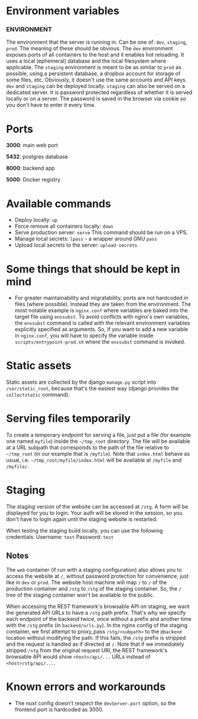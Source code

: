 
# Environment variables

### ENVIRONMENT

The environment that the server is running in. Can be one of: `dev`, `staging`,
`prod`. The meaning of these should be obvious. The `dev` environment exposes
ports of all containers to the host and it enables hot reloading. It uses a
local (ephemeral) database and the local filesystem where applicable. The
`staging` environment is meant to be as similar to `prod` as possible, using a
persistent database, a dropbox account for storage of some files, etc. Obviously,
it doesn't use the same accounts and API keys. `dev` and `staging` can be
deployed locally. `staging` can also be served on a dedicated server. It is
password protected regardless of whether it is served locally or on a server.
The password is saved in the browser via cookie so you don't have to enter it
every time.

# Ports

**3000**: main web port

**5432**: postgres database

**8000**: backend app

**5000**: Docker registry

# Available commands

- Deploy locally: `up`
- Force remove all containers locally: `down`
- Serve production server: `serve`
  This command should be run on a VPS.
- Manage local secrets: `lpass` - a wrapper around GNU `pass`
- Upload local secrets to the server: `upload-secrets`

# Some things that should be kept in mind

- For greater maintainability and migratability, ports are not hardcoded in
    files (where possible). Instead they are taken from the environment. The
    most notable example is `nginx.conf` where variables are baked into the
    target file using `envsubst`. To avoid conflicts with nginx's own variables,
    the `envsubst` command is called with the relevant environment variables
    explicitly specified as arguments. So, if you want to add a new variable in
    `nginx.conf`, you will have to specify the variable inside
    `scripts/entrypoint-prod.sh` where the `envsubst` command is invoked.

# Static assets

Static assets are collected by the django `manage.py` script into
`/var/static_root`, because that's the easiest way (django provides the
`collectstatic` command).

# Serving files temporarily

To create a temporary endpoint for serving a file, just put a file (for example
one named `myfile`) inside the `~/tmp_root` directory. The file will be
available at a URL subpath that corresponds to the path of the file relative to
`~/tmp_root` (in our example that is `/myfile`). Note that `index.html` behave
as usual, i.e. `~/tmp_root/myfile/index.html` will be available at `/myfile` and
`/myfile/`.

# Staging

The staging version of the website can be accessed at `/stg`. A form will be
displayed for you to login. Your auth will be stored in the session, so you don't
have to login again until the staging website is restarted.

When testing the staging build locally, you can use the following credentials:
Username: `test`
Password: `test`

## Notes

The `web` container (if run with a staging configuration) also allows you to
access the website at `/`, without password protection for convenience, just
like in `dev` or `prod`. The website host machine will map `/` to `/` of the
production container and `/stg` to `/stg` of the staging container. So, the `/`
tree of the staging container won't be available to the public.

When accessing the REST framework's browsable API on staging, we want the
generated API URLs to have a `/stg` path prefix. That's why we specify each
endpoint of the backend twice, once without a prefix and another time with the
`/stg` prefix (in `backend/urls.py`). In the nginx config of the staging
container, we first attempt to proxy_pass `/stg/<subpath>` to the `@backend`
location without modifying the path. If this fails, the `/stg` prefix is
stripped and the request is handled as if directed at `/`. Note that if we
immediately stripped `/stg` from the original request URI, the REST framework's
browsable API would show `<host>/api/...` URLs instead of `<host>/stg/api/...`.

# Known errors and workarounds
- The nuxt config doesn't respect the `devServer.port` option, so the frontend port is
  hardcoded as 3000.
